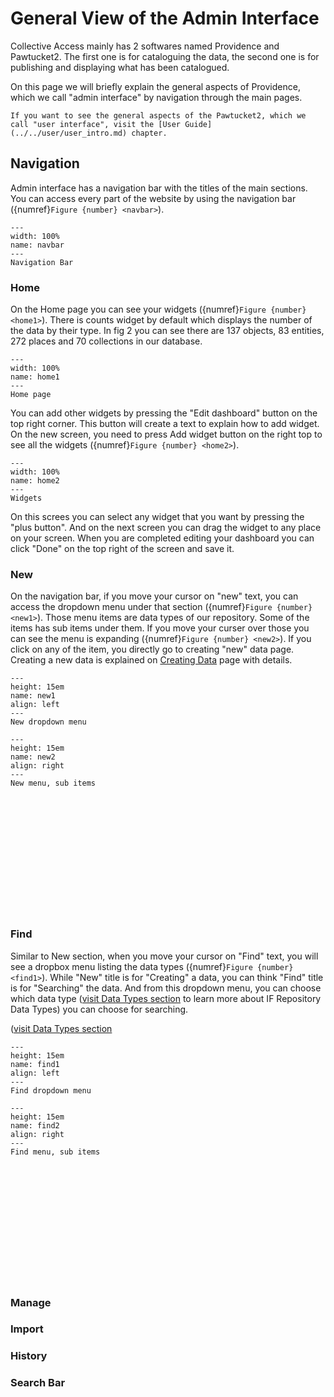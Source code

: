 # General View of the Admin Interface

Collective Access mainly has 2 softwares named Providence and Pawtucket2. The first one is for cataloguing the data, the second one is for publishing and displaying what has been catalogued. 

On this page we will briefly explain the general aspects of Providence, which we call "admin interface" by navigation through the main pages. 

```{note}
If you want to see the general aspects of the Pawtucket2, which we call "user interface", visit the [User Guide](../../user/user_intro.md) chapter. 
```

## Navigation

Admin interface has a navigation bar with the titles of the main sections. You can access every part of the website by using the navigation bar ({numref}`Figure {number} <navbar>`).

```{figure} ../../../../_static/images/user_documentation/admin/AdminUI_NavBar.png
---
width: 100%
name: navbar
---
Navigation Bar
```

### Home

On the Home page you can see your widgets ({numref}`Figure {number} <home1>`). There is counts widget by default which displays the number of the data by their type. In fig 2 you can see there are 137 objects, 83 entities, 272 places and 70 collections in our database. 

```{figure} ../../../../_static/images/user_documentation/admin/AdminUI_Home_01.png
---
width: 100%
name: home1
---
Home page
```

You can add other widgets by pressing the "Edit dashboard" button on the top right corner. This button will create a text to explain how to add widget. On the new screen, you need to press Add widget button on the right top to see all the widgets ({numref}`Figure {number} <home2>`).

```{figure} ../../../../_static/images/user_documentation/admin/AdminUI_Home_02.png
---
width: 100%
name: home2
---
Widgets
```
On this screes you can select any widget that you want by pressing the "plus button". And on the next screen you can drag the widget to any place on your screen. When you are completed editing your dashboard you can click "Done" on the top right of the screen and save it.


### New

On the navigation bar, if you move your cursor on "new" text, you can access the dropdown menu under that section ({numref}`Figure {number} <new1>`). Those menu items are data types of our repository. Some of the items has sub items under them. If you move your curser over those you can see the menu is expanding ({numref}`Figure {number} <new2>`). If you click on any of the item, you directly go to creating "new" data page. Creating a new data is explained on [Creating Data](../admininterface/02_creatingdata.md) page with details.


```{figure} ../../../../_static/images/user_documentation/admin/AdminUI_New_01.png
---
height: 15em
name: new1
align: left
---
New dropdown menu
```

```{figure} ../../../../_static/images/user_documentation/admin/AdminUI_New_02.png
---
height: 15em
name: new2
align: right
---
New menu, sub items
```

   <br><br><br><br><br><br><br><br><br><br><br>

### Find

Similar to New section, when you move your cursor on "Find" text, you will see a dropbox menu listing the data types ({numref}`Figure {number} <find1>`). While "New" title is for "Creating" a data, you can think "Find" title is for "Searching" the data. And from this dropdown menu, you can choose which data type ([visit Data Types section](../admininterface/02_creatingdata.md/datatypes) to learn more about IF Repository Data Types) you can choose for searching. 

([visit Data Types section](datatypes)
```{figure} ../../../../_static/images/user_documentation/admin/AdminUI_Find_01.png
---
height: 15em
name: find1
align: left
---
Find dropdown menu
```
```{figure} ../../../../_static/images/user_documentation/admin/AdminUI_Find_02.png
---
height: 15em
name: find2
align: right
---
Find menu, sub items
```

<br><br><br><br><br><br><br><br><br><br><br>

### Manage

### Import

### History

### Search Bar